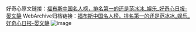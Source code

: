 好奇心原文链接：[福布斯中国名人榜，排名第一的还是范冰冰_娱乐_好奇心日报-晏文静](https://www.qdaily.com/articles/9477.html)
WebArchive归档链接：[福布斯中国名人榜，排名第一的还是范冰冰_娱乐_好奇心日报-晏文静](http://web.archive.org/web/20161213152659/http://www.qdaily.com:80/articles/9477.html)
![image](http://ww3.sinaimg.cn/large/007d5XDply1g3vfanjf60j30u03904qp)